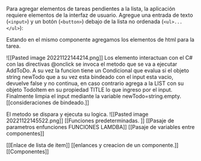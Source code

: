 Para agregar elementos de tareas pendientes a la lista, la aplicación requiere elementos de la interfaz de usuario. Agregue una entrada de texto (`<input>`) y un botón (`<button>`) debajo de la lista no ordenada (`<ul>...</ul>`):

Estando en el mismo componente agregamos los elementos de html para la tarea.


![[Pasted image 20221122144214.png]]
 Los elemento interactuan con el C# con las directivas @onclick se invoca el metodo que se va a ejecutar AddToDo. 
A su vez la funcion tiene un Condicional que evalua si el objeto string newTodo que a su vez esta bindeado con el input esta vacio, devuelve false y no continua, en caso contrario agrega a la LIST con su objeto TodoItem en su propiedad TITLE lo que ingreso por el input. Finalmente limpia el input mediante la variable newTodo=string.empty.
[[consideraciones de bindeado.]]

 El metodo se dispara y ejecuta su logica.
 ![[Pasted image 20221122145522.png]]
[[Funciones predeterminadas. ]]  [[Pasaje de parametros enfunciones FUNCIONES LAMDBA]] [[Pasaje de variables entre componentes]]
 
 [[Enlace de lista de item]]  [[enlances y creacion de un componente.]] [[Componentes]]
 
